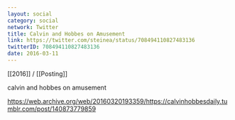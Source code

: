 ```yaml
---
layout: social
category: social
network: Twitter
title: Calvin and Hobbes on Amusement
link: https://twitter.com/steinea/status/708494110827483136
twitterID: 708494110827483136
date: 2016-03-11
---
```


[[2016]] / [[Posting]]

calvin and hobbes on amusement

<https://web.archive.org/web/20160320193359/https://calvinhobbesdaily.tumblr.com/post/140873779859>
